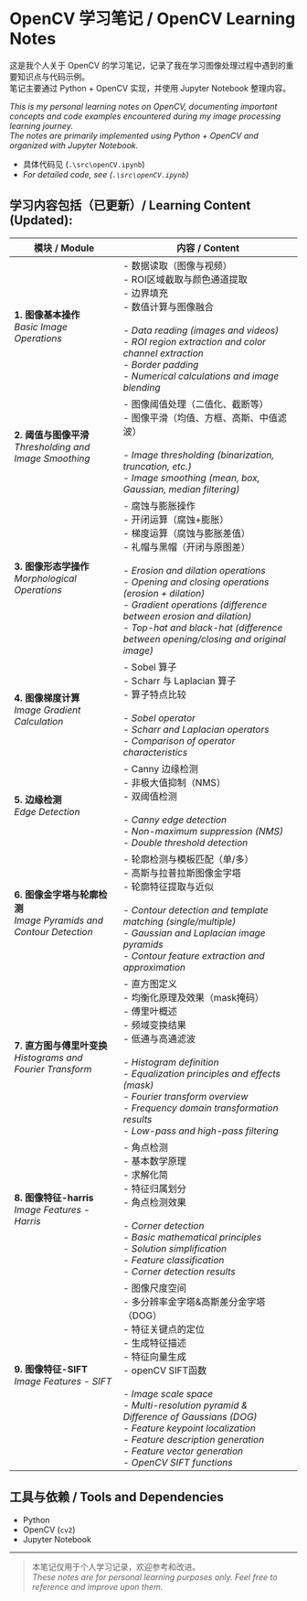 # OpenCV 学习笔记 / OpenCV Learning Notes

这是我个人关于 OpenCV 的学习笔记，记录了我在学习图像处理过程中遇到的重要知识点与代码示例。  
笔记主要通过 Python + OpenCV 实现，并使用 Jupyter Notebook 整理内容。

*This is my personal learning notes on OpenCV, documenting important concepts and code examples encountered during my image processing learning journey.  
The notes are primarily implemented using Python + OpenCV and organized with Jupyter Notebook.*

- 具体代码见 (`.\src\openCV.ipynb`)
- *For detailed code, see (`.\src\openCV.ipynb`)*

## 学习内容包括（已更新）/ Learning Content (Updated):

| 模块 / Module | 内容 / Content |
| ------------- | -------------- |
| **1. 图像基本操作** <br> *Basic Image Operations* | - 数据读取（图像与视频）<br>- ROI区域截取与颜色通道提取<br>- 边界填充<br>- 数值计算与图像融合<br><br>*- Data reading (images and videos)<br>- ROI region extraction and color channel extraction<br>- Border padding<br>- Numerical calculations and image blending* |
| **2. 阈值与图像平滑** <br> *Thresholding and Image Smoothing* | - 图像阈值处理（二值化、截断等）<br>- 图像平滑（均值、方框、高斯、中值滤波）<br><br>*- Image thresholding (binarization, truncation, etc.)<br>- Image smoothing (mean, box, Gaussian, median filtering)* |
| **3. 图像形态学操作** <br> *Morphological Operations* | - 腐蚀与膨胀操作<br>- 开闭运算（腐蚀+膨胀）<br>- 梯度运算（腐蚀与膨胀差值）<br>- 礼帽与黑帽（开闭与原图差）<br><br>*- Erosion and dilation operations<br>- Opening and closing operations (erosion + dilation)<br>- Gradient operations (difference between erosion and dilation)<br>- Top-hat and black-hat (difference between opening/closing and original image)* |
| **4. 图像梯度计算** <br> *Image Gradient Calculation* | - Sobel 算子<br>- Scharr 与 Laplacian 算子<br>- 算子特点比较<br><br>*- Sobel operator<br>- Scharr and Laplacian operators<br>- Comparison of operator characteristics* |
| **5. 边缘检测** <br> *Edge Detection* | - Canny 边缘检测<br>- 非极大值抑制（NMS）<br>- 双阈值检测<br><br>*- Canny edge detection<br>- Non-maximum suppression (NMS)<br>- Double threshold detection* |
| **6. 图像金字塔与轮廓检测** <br> *Image Pyramids and Contour Detection* | - 轮廓检测与模板匹配（单/多）<br>- 高斯与拉普拉斯图像金字塔<br>- 轮廓特征提取与近似<br><br>*- Contour detection and template matching (single/multiple)<br>- Gaussian and Laplacian image pyramids<br>- Contour feature extraction and approximation* |
| **7. 直方图与傅里叶变换** <br> *Histograms and Fourier Transform* | - 直方图定义<br>- 均衡化原理及效果（mask掩码）<br>- 傅里叶概述<br>- 频域变换结果<br>- 低通与高通滤波<br><br>*- Histogram definition<br>- Equalization principles and effects (mask)<br>- Fourier transform overview<br>- Frequency domain transformation results<br>- Low-pass and high-pass filtering* |
| **8. 图像特征-harris** <br> *Image Features - Harris* | - 角点检测<br>- 基本数学原理<br>- 求解化简<br>- 特征归属划分<br>- 角点检测效果<br><br>*- Corner detection<br>- Basic mathematical principles<br>- Solution simplification<br>- Feature classification<br>- Corner detection results* |
| **9. 图像特征-SIFT** <br> *Image Features - SIFT* | - 图像尺度空间<br>- 多分辨率金字塔&高斯差分金字塔（DOG）<br>- 特征关键点的定位<br>- 生成特征描述<br>- 特征向量生成<br>- openCV SIFT函数<br><br>*- Image scale space<br>- Multi-resolution pyramid & Difference of Gaussians (DOG)<br>- Feature keypoint localization<br>- Feature description generation<br>- Feature vector generation<br>- OpenCV SIFT functions* |

## 工具与依赖 / Tools and Dependencies

- Python
- OpenCV (`cv2`)
- Jupyter Notebook

---

> 本笔记仅用于个人学习记录，欢迎参考和改进。  
> *These notes are for personal learning purposes only. Feel free to reference and improve upon them.*
